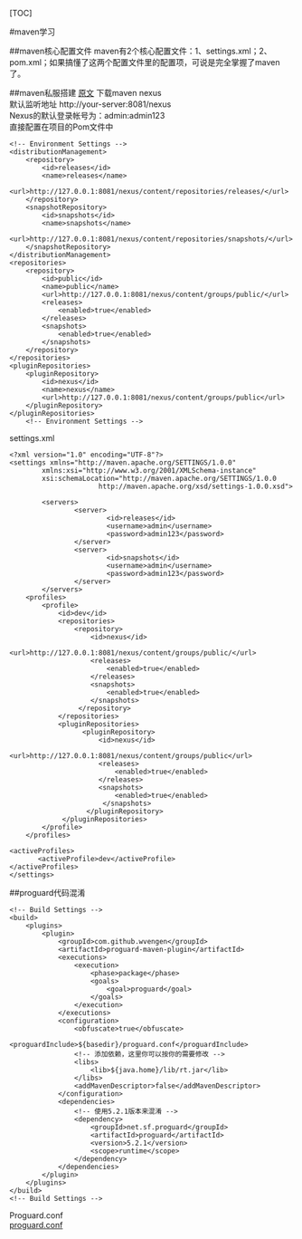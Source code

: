 [TOC]

#maven学习

##maven核心配置文件
maven有2个核心配置文件：1、settings.xml；2、pom.xml；如果搞懂了这两个配置文件里的配置项，可说是完全掌握了maven了。

##maven私服搭建
[原文](http://my.oschina.net/aiguozhe/blog/101537)
下载maven nexus  
默认监听地址 http://your-server:8081/nexus  
Nexus的默认登录帐号为：admin:admin123  
直接配置在项目的Pom文件中  

	<!-- Environment Settings -->
	<distributionManagement>
		<repository>
			<id>releases</id>
			<name>releases</name>
			<url>http://127.0.0.1:8081/nexus/content/repositories/releases/</url>
		</repository>
		<snapshotRepository>
			<id>snapshots</id>
			<name>snapshots</name>
			<url>http://127.0.0.1:8081/nexus/content/repositories/snapshots/</url>
		</snapshotRepository>
	</distributionManagement>
	<repositories>
		<repository>
			<id>public</id>
			<name>public</name>
			<url>http://127.0.0.1:8081/nexus/content/groups/public/</url>
			<releases>
				<enabled>true</enabled>
			</releases>
			<snapshots>
				<enabled>true</enabled>
			</snapshots>
		</repository>
	</repositories>
	<pluginRepositories>
	    <pluginRepository>
	        <id>nexus</id>
	        <name>nexus</name>
	        <url>http://127.0.0.1:8081/nexus/content/groups/public</url>
	    </pluginRepository>
	</pluginRepositories>
		<!-- Environment Settings -->

settings.xml

	<?xml version="1.0" encoding="UTF-8"?>
	<settings xmlns="http://maven.apache.org/SETTINGS/1.0.0"
	        xmlns:xsi="http://www.w3.org/2001/XMLSchema-instance"
	        xsi:schemaLocation="http://maven.apache.org/SETTINGS/1.0.0
	                      http://maven.apache.org/xsd/settings-1.0.0.xsd">

	        <servers>
	                <server>
	                        <id>releases</id>
	                        <username>admin</username>
	                        <password>admin123</password>
	                </server>
	                <server>
	                        <id>snapshots</id>
	                        <username>admin</username>
	                        <password>admin123</password>
	                </server>	                
	        </servers>
		<profiles>
			<profile>
				<id>dev</id>
				<repositories>
					<repository>
						<id>nexus</id>                
						<url>http://127.0.0.1:8081/nexus/content/groups/public/</url>
						<releases>
							<enabled>true</enabled>
						</releases>
						<snapshots>
							<enabled>true</enabled>
						</snapshots>
					 </repository>
				</repositories>           
				<pluginRepositories>
					  <pluginRepository>
						  <id>nexus</id>
						  <url>http://127.0.0.1:8081/nexus/content/groups/public</url>
						  <releases>
							  <enabled>true</enabled>
						  </releases>
						  <snapshots>
							  <enabled>true</enabled>
						   </snapshots>
					   </pluginRepository>
				 </pluginRepositories>
			</profile>
		</profiles>
	 
	<activeProfiles>
	       <activeProfile>dev</activeProfile>
	</activeProfiles>
	</settings>

##proguard代码混淆

	<!-- Build Settings -->
	<build>
		<plugins>
			<plugin>
				<groupId>com.github.wvengen</groupId>
				<artifactId>proguard-maven-plugin</artifactId>
				<executions>
					<execution>
						<phase>package</phase>
						<goals>
							<goal>proguard</goal>
						</goals>
					</execution>
				</executions>
				<configuration>
					<obfuscate>true</obfuscate>
					<proguardInclude>${basedir}/proguard.conf</proguardInclude>
					<!-- 添加依赖，这里你可以按你的需要修改 -->
					<libs>						 
						<lib>${java.home}/lib/rt.jar</lib>
					</libs>
					<addMavenDescriptor>false</addMavenDescriptor>
				</configuration>
				<dependencies> 
					<!-- 使用5.2.1版本来混淆 -->
					<dependency>
						<groupId>net.sf.proguard</groupId>
						<artifactId>proguard</artifactId>
						<version>5.2.1</version>
						<scope>runtime</scope>
					</dependency>
				</dependencies>				
			</plugin>
		</plugins>
	</build>
	<!-- Build Settings -->

Proguard.conf  
[proguard.conf](01.dir/proguard.conf)
